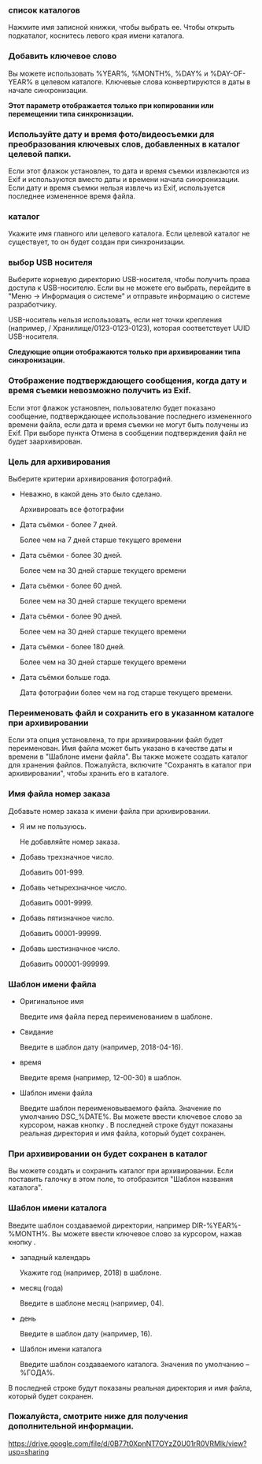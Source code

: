 ### список каталогов

Нажмите имя записной книжки, чтобы выбрать ее. Чтобы открыть подкаталог, коснитесь левого края имени каталога.

 

### Добавить ключевое слово

Вы можете использовать %YEAR%, %MONTH%, %DAY% и %DAY-OF-YEAR% в целевом каталоге. Ключевые слова конвертируются в даты в начале синхронизации.

 

**Этот параметр отображается только при копировании или перемещении типа синхронизации.**

### Используйте дату и время фото/видеосъемки для преобразования ключевых слов, добавленных в каталог целевой папки.

Если этот флажок установлен, то дата и время съемки извлекаются из Exif и используются вместо даты и времени начала синхронизации. Если дату и время съемки нельзя извлечь из Exif, используется последнее измененное время файла.

 

### каталог

Укажите имя главного или целевого каталога. Если целевой каталог не существует, то он будет создан при синхронизации.

 

### выбор USB носителя

Выберите корневую директорию USB-носителя, чтобы получить права доступа к USB-носителю. Если вы не можете его выбрать, перейдите в "Меню -> Информация о системе" и отправьте информацию о системе разработчику.

USB-носитель нельзя использовать, если нет точки крепления (например, / Хранилище/0123-0123-0123), которая соответствует UUID USB-носителя.

 

**Следующие опции отображаются только при архивировании типа синхронизации.**

### Отображение подтверждающего сообщения, когда дату и время съемки невозможно получить из Exif.

Если этот флажок установлен, пользователю будет показано сообщение, подтверждающее использование последнего измененного времени файла, если дата и время съемки не могут быть получены из Exif. При выборе пункта Отмена в сообщении подтверждения файл не будет заархивирован.

 

### Цель для архивирования

Выберите критерии архивирования фотографий.

- Неважно, в какой день это было сделано.

  Архивировать все фотографии

- Дата съёмки - более 7 дней.

  Более чем на 7 дней старше текущего времени

- Дата съёмки - более 30 дней.

  Более чем на 30 дней старше текущего времени

- Дата съёмки - более 60 дней.

  Более чем на 30 дней старше текущего времени

- Дата съёмки - более 90 дней.

  Более чем на 30 дней старше текущего времени

- Дата съёмки - более 180 дней.

  Более чем на 30 дней старше текущего времени

- Дата съёмки больше года.

  Дата фотографии более чем на год старше текущего времени.

 

### Переименовать файл и сохранить его в указанном каталоге при архивировании

Если эта опция установлена, то при архивировании файл будет переименован. Имя файла может быть указано в качестве даты и времени в "Шаблоне имени файла". Вы также можете создать каталог для хранения файлов. Пожалуйста, включите "Сохранять в каталог при архивировании", чтобы хранить его в каталоге.

 

### Имя файла номер заказа

Добавьте номер заказа к имени файла при архивировании.

- Я им не пользуюсь.

  Не добавляйте номер заказа.

- Добавь трехзначное число.

  Добавить 001-999.

- Добавь четырехзначное число.

  Добавить 0001-9999.

- Добавь пятизначное число.

  Добавить 00001-99999.

- Добавь шестизначное число.

  Добавить 000001-999999.

 

### Шаблон имени файла

- Оригинальное имя

  Введите имя файла перед переименованием в шаблоне.

- Свидание

  Введите в шаблон дату (например, 2018-04-16).

- время

  Введите время (например, 12-00-30) в шаблон.

- Шаблон имени файла

  Введите шаблон переименовываемого файла. Значение по умолчанию DSC_%DATE%. Вы можете ввести ключевое слово за курсором, нажав кнопку . В последней строке будут показаны реальная директория и имя файла, который будет сохранен.

 

### При архивировании он будет сохранен в каталог

Вы можете создать и сохранить каталог при архивировании. Если поставить галочку в этом поле, то отобразится "Шаблон названия каталога".

 

### Шаблон имени каталога

Введите шаблон создаваемой директории, например DIR-%YEAR%-%MONTH%. Вы можете ввести ключевое слово за курсором, нажав кнопку .

- западный календарь

  Укажите год (например, 2018) в шаблоне.

- месяц (года)

  Введите в шаблоне месяц (например, 04).

- день

  Введите в шаблон дату (например, 16).

- Шаблон имени каталога

  Введите шаблон создаваемого каталога. Значения по умолчанию – %ГОДА%.

В последней строке будут показаны реальная директория и имя файла, который будет сохранен.

 

### Пожалуйста, смотрите ниже для получения дополнительной информации.

https://drive.google.com/file/d/0B77t0XpnNT7OYzZ0U01rR0VRMlk/view?usp=sharing

 